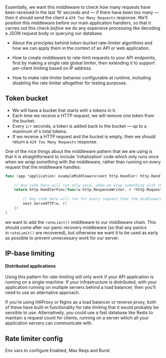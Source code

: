 Essentially, we want this middleware to check how many requests have been received in the last ‘N’ seconds and — if there have been too many — then it should send the client a `429 Too Many Requests` response. We’ll position this middleware before our main application handlers, so that it carries out this check _before_ we do any expensive processing like decoding a JSON request body or querying our database.

- About the principles behind _token-bucket_ rate-limiter algorithms and how we can apply them in the context of an API or web application.
    
- How to create middleware to rate-limit requests to your API endpoints, first by making a single rate global limiter, then extending it to support per-client limiting based on IP address.
    
- How to make rate limiter behavior configurable at runtime, including disabling the rate limiter altogether for testing purposes.

## Token bucket
- We will have a bucket that starts with `b` tokens in it.
- Each time we receive a HTTP request, we will remove one token from the bucket.
- Every `1/r` seconds, a token is added back to the bucket — up to a maximum of `b` total tokens.
- If we receive a HTTP request and the bucket is empty, then we should return a `429 Too Many Requests` response.


One of the nice things about the middleware pattern that we are using is that it is straightforward to include ‘initialization’ code which only runs once when we _wrap_ something with the middleware, rather than running on every request that the middleware handles:
```go
func (app *application) exampleMiddleware(next http.Handler) http.Handler {
    
    // Any code here will run only once, when we wrap something with the middleware. 
    return http.HandlerFunc(func(w http.ResponseWriter, r *http.Request) {
        
        // Any code here will run for every request that the middleware handles.
        next.ServeHTTP(w, r)
    })
}
```

we want to add the `rateLimit()` middleware to our middleware chain. This should come after our panic recovery middleware (so that any panics in `rateLimit()` are recovered), but otherwise we want it to be used as early as possible to prevent unnecessary work for our server.

## IP-base limiting
#### Distributed applications

Using this pattern for rate-limiting will only work if your API application is running on a single-machine. If your infrastructure is distributed, with your application running on multiple servers behind a load balancer, then you’ll need to use an alternative approach.

If you’re using HAProxy or Nginx as a load balancer or reverse proxy, both of these have built-in functionality for rate limiting that it would probably be sensible to use. Alternatively, you could use a fast database like Redis to maintain a request count for clients, running on a server which all your application servers can communicate with.

## Rate limiter config
Env vars to configure Enabled, Max Reqs and Burst

